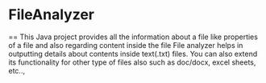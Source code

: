 # FileAnalyzer
==
    This Java project provides all the information about a file like properties of a file and also regarding content inside the file
  File analyzer helps in outputting details about contents inside text(.txt) files.
  You can also extend its functionality for other type of files also such as doc/docx, excel sheets, etc..,

 

